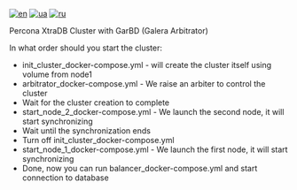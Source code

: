 [![en](https://img.shields.io/badge/lang-en-red.svg)](README.md)
[![ua](https://img.shields.io/badge/lang-ua-yellow.svg)](README.ua.md)
[![ru](https://img.shields.io/badge/lang-ru-blue.svg)](README.ru.md)

Percona XtraDB Cluster with GarBD (Galera Arbitrator)

In what order should you start the cluster:
  + init_cluster_docker-compose.yml - will create the cluster itself using volume from node1
  + arbitrator_docker-compose.yml - We raise an arbiter to control the cluster
  + Wait for the cluster creation to complete
  + start_node_2_docker-compose.yml - We launch the second node, it will start synchronizing
  + Wait until the synchronization ends
  + Turn off init_cluster_docker-compose.yml
  + start_node_1_docker-compose.yml - We launch the first node, it will start synchronizing
  + Done, now you can run balancer_docker-compose.yml and start connection to database

